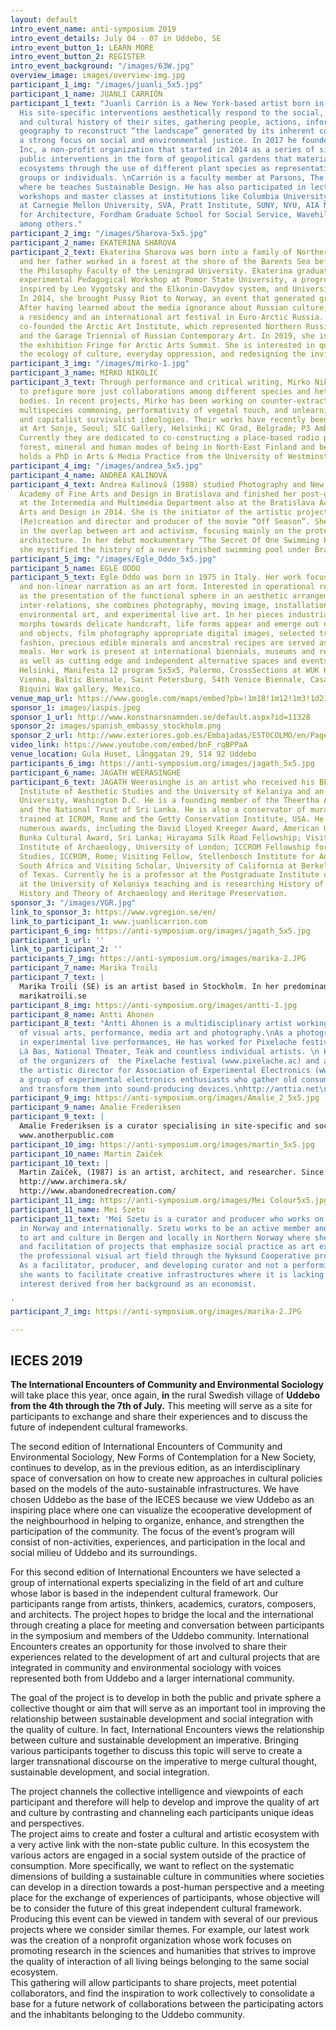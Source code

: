 ```yaml
---
layout: default
intro_event_name: anti-symposium 2019
intro_event_details: July 04 - 07 in Uddebo, SE
intro_event_button_1: LEARN MORE
intro_event_button_2: REGISTER
intro_event_background: "/images/63W.jpg"
overview_image: images/overview-img.jpg
participant_1_img: "/images/juanli_5x5.jpg"
participant_1_name: JUANLI CARRIÓN
participant_1_text: "Juanli Carrión is a New York-based artist born in Yecla, Spain.
  His site-specific interventions aesthetically respond to the social, political,
  and cultural history of their sites, gathering people, actions, information and
  geography to reconstruct “the landscape” generated by its inherent conflicts with
  a strong focus on social and environmental justice. In 2017 he founded OSS Project,
  Inc, a non-profit organization that started in 2014 as a series of site-specific
  public interventions in the form of geopolitical gardens that materialize social
  ecosystems through the use of different plant species as representatives of social
  groups or individuals. \nCarrión is a faculty member at Parsons, The New School
  where he teaches Sustainable Design. He has also participated in lectures, panels,
  workshops and master classes at institutions like Columbia University, Open Engagement
  at Carnegie Mellon University, SVA, Pratt Institute, SUNY, NYU, AIA New York Cener
  for Architecture, Fordham Graduate School for Social Service, Wavehill o Apexart,
  among others."
participant_2_img: "/images/Sharova-5x5.jpg"
participant_2_name: EKATERINA SHAROVA
participant_2_text: Ekaterina Sharova was born into a family of Northern Russian peasants,
  and her father worked in a forest at the shore of the Barents Sea before he entered
  the Philosophy Faculty of the Leningrad University. Ekaterina graduated from an
  experimental Pedagogical Workshop at Pomor State University, a progressive faculty
  inspired by Leo Vygotsky and the Elkonin-Davydov system, and University of Oslo.
  In 2014, she brought Pussy Riot to Norway, an event that generated great media attention.
  After having learned about the media ignorance about Russian culture, she started
  a residency and an international art festival in Euro-Arctic Russia. In 2014, she
  co-founded the Arctic Art Institute, which represented Northern Russia at NEMOSKVA
  and the Garage Triennial of Russian Contemporary Art. In 2019, she is co-curating
  the exhibition Fringe for Arctic Arts Summit. She is interested in questions of
  the ecology of culture, everyday oppression, and redesigning the invisible.
participant_3_img: "/images/mirko-1.jpg"
participant_3_name: MIRKO NIKOLIĆ
participant_3_text: Through performance and critical writing, Mirko Nikolić seeks
  to prefigure more just collaborations among different species and heterogeneous
  bodies. In recent projects, Mirko has been working on counter-extractivist ontopolytics,
  multispecies commoning, performativity of vegetal touch, and unlearning of anthropocentric
  and capitalist survivalist ideologies. Their works have recently been exhibited
  at Art Sonje, Seoul; SIC Gallery, Helsinki; KC Grad, Belgrade; P3 Ambika, London.
  Currently they are dedicated to co-constructing a place-based radio platform entangling
  forest, mineral and human modes of being in North-East Finland and beyond. Mirko
  holds a PhD in Arts & Media Practice from the University of Westminster, London.
participant_4_img: "/images/andrea_5x5.jpg"
participant_4_name: ANDREA KALINOVÁ
participant_4_text: Andrea Kalinová (1980) studied Photography and New Media at the
  Academy of Fine Arts and Design in Bratislava and finished her post-graduate studies
  at the Intermedia and Multimedia Department also at the Bratislava Academy of Fine
  Arts and Design in 2014. She is the initiator of the artistic project Abandoned
  (Re)creation and director and producer of the movie “Off Season”. She is interested
  in the overlap between art and activism, focusing mainly on the protection of modernist
  architecture. In her debut mockumentary “The Secret Of One Swimming Pool” (2006)
  she mystified the history of a never finished swimming pool under Bratislava’s castle.
participant_5_img: "/images/Egle_Oddo_5x5.jpg"
participant_5_name: EGLE ODDO
participant_5_text: Egle Oddo was born in 1975 in Italy. Her work focuses on linear
  and non-linear narration as an art form. Interested in operational realism, meant
  as the presentation of the functional sphere in an aesthetic arrangement and its
  inter-relations, she combines photography, moving image, installation, sculpture,
  environmental art, and experimental live art. In her pieces industrial production
  morphs towards delicate handcraft, life forms appear and emerge out of sculptures
  and objects, film photography appropriate digital images, selected trash mix with
  fashion, precious edible minerals and ancestral recipes are served as part of ritual
  meals. Her work is present at international biennials, museums and relevant institutions,
  as well as cutting edge and independent alternative spaces and events. Third Space,
  Helsinki, Manifesta 12 program 5x5x5, Palermo, CrossSections at WUK Kunsthalle Exnergasse,
  Vienna, Baltic Biennale, Saint Petersburg, 54th Venice Biennale, Casablanca Biennale,
  Biquini Wax gallery, Mexico.
venue_map_url: https://www.google.com/maps/embed?pb=!1m18!1m12!1m3!1d2145.133829626117!2d13.258032815998122!3d57.47605658104915!2m3!1f0!2f0!3f0!3m2!1i1024!2i768!4f13.1!3m3!1m2!1s0x46506544ea0d7421%3A0x7e71fd9d71d8830a!2sUllasj%C3%B6gatan%207B%2C%20514%2092%20Uddebo!5e0!3m2!1sen!2sse!4v1579089490398!5m2!1sen!2sse
sponsor_1: images/iaspis.jpeg
sponsor_1_url: http://www.konstnarsnamnden.se/default.aspx?id=11328
sponsor_2: images/spanish_embassy_stockholm.png
sponsor_2_url: http://www.exteriores.gob.es/Embajadas/ESTOCOLMO/en/Pages/inicio.aspx
video_link: https://www.youtube.com/embed/bnF_rqBPPaA
venue_location: Gula Huset, Långgatan 29, 514 92 Uddebo
participants_6_img: https://anti-symposium.org/images/jagath_5x5.jpg
participant_6_name: JAGATH WEERASINGHE
participant_6_text: JAGATH Weerasinghe is an artist who received his BFA from the
  Institute of Aesthetic Studies and the University of Kelaniya and an MFA from American
  University, Washington D.C. He is a founding member of the Theertha Artists Collective
  and the National Trust of Sri Lanka. He is also a conservator of mural paintings,
  trained at ICROM, Rome and the Getty Conservation Institute, USA. He has received
  numerous awards, including the David Lloyed Kreeger Award, American University;
  Bunka Cultural Award, Sri Lanka; Hirayama Silk Road Fellowship; Visiting Fellow,
  Institute of Archaeology, University of London; ICCROM Fellowship for Conservation
  Studies, ICCROM, Rome; Visiting Fellow, Stellenbosch Institute for Advanced Studies,
  South Africa and Visiting Scholar, University of California at Berkeley and at University
  of Texas. Currently he is a professor at the Postgraduate Institute of Archaeology
  at the University of Kelaniya teaching and is researching History of Art History,
  History and Theory of Archaeology and Heritage Preservation.
sponsor_3: "/images/VGR.jpg"
link_to_sponsor_3: https://www.vgregion.se/en/
link_to_participant_1: www.juanlicarrion.com
participant_6_img: https://anti-symposium.org/images/jagath_5x5.jpg
participant_1_url: ''
link_to_participant_2: ''
participants_7_img: https://anti-symposium.org/images/marika-2.JPG
participant_7_name: Marika Troili
participant_7_text: |
  Marika Troili (SE) is an artist based in Stockholm. In her predominantly process-based practice, she often responds to specific contexts / sites and the social and political structure that produce those sites. She works mainly with installation but also with text, performative readings and video. Marika Troili has participated in exhibitions at Marabouparken, Sundbyberg; Skåne Art Association, Malmö; Nida Art Colony, Lihuania; BAK, the Netherlands; Bâtiment d’art contemporain, Switzerland; Maskinhuset in Grängesberg and at the Museum of Work in Norrköping, Sweden, among others. Troili holds an MFA from the Royal Institute of Art in Stockholm. 
  marikatroili.se 
participant_8_img: https://anti-symposium.org/images/antti-1.jpg
participant_8_name: Antti Ahonen
participant_8_text: "Antti Ahonen is a multidisciplinary artist working in the fields
  of visual arts, performance, media art and photography.\nAs a photographer he specialises
  in experimental live performances, He has worked for Pixelache festival, Smeds Ensemble,
  Lá Bas, National Theater, Teak and countless individual artists. \n He is also one
  of the organizers of  the Pixelache festival (www.pixelache.ac) and also works as
  the artistic director for Association of Experimental Electronics (www.koelse.org),
  a group of experimental electronics enthusiasts who gather old consumer-electronics
  and transform them into sound-producing devices.\nhttp://anttia.net​\n"
participant_9_img: https://anti-symposium.org/images/Amalie_2_5x5.jpg
participant_9_name: Amalie Frederiksen
participant_9_text: |
  Amalie Frederiksen is a curator specialising in site-specific and social art. Amalie runs Another Public - an art agency that works to shape new publics through contemporary art and encourages people to engage in the world around them. As a curator Amalie aims to challenge the conventional structures and disciplines within art and society and bring art closer to everyday life. Her latest curatorial projects are: (AFTER)CARE, 2019 at a hospital in New York, VÆRKDINVERDEN, 2017-2018 at 6 places across Denmark, and CROSS_CUTS, 2016 at The Factory of Art and Design in Copenhagen. Amalie holds an MA in Art History and Modern Culture from Copenhagen and Sydney, 2012
  www.anotherpublic.com 
participant_10_img: https://anti-symposium.org/images/martin_5x5.jpg
participant_10_name: Martin Zaiček
participant_10_text: |
  Martin Zaiček, (1987) is an artist, architect, and researcher. Since 2011 Zaiček has been a member of the art group Abandoned (re)creation, where, together with the photographer Andrea Kalinova, the group follows and researches the architectural heritage of the 20th century which is connected under the idea of collective recreation. His architectural research is focused on the post-war modern movement’s architectural heritage in the Slovak spa localities. He is also the co-author of the books Off Season: abandoned curative house Machnáč in Trenčianske Teplice and Architecture of Care: architecture of the post-war modernism in the Slovak spa localities and is a member of Docomomo International and Archimera NGO.
  http://www.archimera.sk/
  http://www.abandonedrecreation.com/
participant_11_img: https://anti-symposium.org/images/Mei Colour5x5.jpg
participant_11_name: Mei Szetu
participant_11_text: 'Mei Szetu is a curator and producer who works on a project basis
  in Norway and internationally. Szetu works to be an active member and contributor
  to art and culture in Bergen and locally in Northern Norway where she works on dissemination
  and facilitation of projects that emphasize social practice as art expression in
  the professional visual art field through the Nyksund Cooperative project (Nyksundkoop.com).
  As a facilitator, producer, and developing curator and not a performing artist,
  she wants to facilitate creative infrastructures where it is lacking. This is an
  interest derived from her background as an economist.

'
participant_7_img: https://anti-symposium.org/images/marika-2.JPG

---
```

## IECES 2019

**The International Encounters of Community and Environmental Sociology** will take place this year, once again, **in** the rural Swedish village of **Uddebo from the 4th through the 7th of July.** This meeting will serve as a site for participants to exchange and share their experiences and to discuss the future of independent cultural frameworks.

The second edition of International Encounters of Community and Environmental Sociology, New Forms of Contemplation for a New Society, continues to develop, as in the previous edition, as an interdisciplinary space of conversation on how to create new approaches in cultural policies based on the models of the auto-sustainable infrastructures. We have chosen Uddebo as the base of the IECES because we view Uddebo as an inspiring place where one can visualize the ecooperative development of the neighbourhood in helping to organize, enhance, and strengthen the participation of the community. The focus of the event’s program will consist of non-activities, experiences, and participation in the local and social milieu of Uddebo and its surroundings.

For this second edition of International Encounters we have selected a group of international experts specializing in the field of art and culture whose labor is based in the independent cultural framework. Our participants range from artists, thinkers, academics, curators, composers, and architects. The project hopes to bridge the local and the international through creating a place for meeting and conversation between participants in the symposium and members of the Uddebo community. International Encounters creates an opportunity for those involved to share their experiences related to the development of art and cultural projects that are integrated in community and environmental sociology with voices represented both from Uddebo and a larger international community.

The goal of the project is to develop in both the public and private sphere a collective thought or aim that will serve as an important tool in improving the relationship between sustainable development and social integration with the quality of culture. In fact, International Encounters views the relationship between culture and sustainable development an imperative. Bringing various participants together to discuss this topic will serve to create a larger transnational discourse on the imperative to merge cultural thought, sustainable development, and social integration.

The project channels the collective intelligence and viewpoints of each participant and therefore will help to develop and improve the quality of art and culture by contrasting and channeling each participants unique ideas and perspectives.  
The project aims to create and foster a cultural and artistic ecosystem with a very active link with the non-state public culture. In this ecosystem the various actors are engaged in a social system outside of the practice of consumption. More specifically, we want to reflect on the systematic dimensions of building a sustainable culture in communities where societies can develop in a direction towards a post-human perspective and a meeting place for the exchange of experiences of participants, whose objective will be to consider the future of this great independent cultural framework.  
Producing this event can be viewed in tandem with several of our previous projects where we consider similar themes. For example, our latest work was the creation of a nonprofit organization whose work focuses on promoting research in the sciences and humanities that strives to improve the quality of interaction of all living beings belonging to the same social ecosystem.  
This gathering will allow participants to share projects, meet potential collaborators, and find the inspiration to work collectively to consolidate a base for a future network of collaborations between the participating actors and the inhabitants belonging to the Uddebo community.